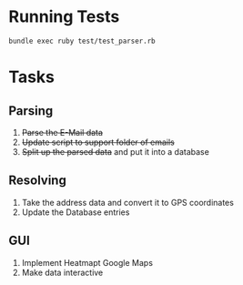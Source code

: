 # Running Tests

`bundle exec ruby test/test_parser.rb`

# Tasks
## Parsing
1. ~~Parse the E-Mail data~~
2. ~~Update script to support folder of emails~~
3. ~~Split up the parsed data~~ and put it into a database

## Resolving
1. Take the address data and convert it to GPS coordinates
2. Update the Database entries

## GUI
1. Implement Heatmapt Google Maps
2. Make data interactive

